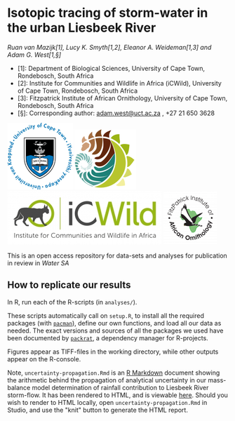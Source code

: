 # Isotopic tracing of storm-water in the urban Liesbeek River

*Ruan van Mazijk[1], Lucy K. Smyth[1,2], Eleanor A. Weideman[1,3] and Adam G. West[1,§]*

- [1]: Department of Biological Sciences, University of Cape Town, Rondebosch, South Africa
- [2]: Institute for Communities and Wildlife in Africa (iCWild), University of Cape Town, Rondebosch, South Africa
- [3]: Fitzpatrick Institute of African Ornithology, University of Cape Town, Rondebosch, South Africa
- [§]: Corresponding author: adam.west@uct.ac.za , +27 21 650 3628

![](logos/UCT-logo.png) ![](logos/BIO-logo.png) ![](logos/ICWild-logo.jpg) ![](logos/FitzPatrick-logo.png)

This is an open access repository for data-sets and analyses for publication in review in *Water SA*

## How to replicate our results

In R, run each of the R-scripts (in `analyses/`).

These scripts automatically call on `setup.R`, to install all the required packages (with [`pacman`](https://cran.r-project.org/web/packages/pacman/vignettes/Introduction_to_pacman.html)), define our own functions, and load all our data as needed. The exact versions and sources of all the packages we used have been documented by [`packrat`](https://rstudio.github.io/packrat/), a dependency manager for R-projects.

Figures appear as TIFF-files in the working directory, while other outputs appear on the R-console.

Note, `uncertainty-propagation.Rmd` is an [R Markdown](https://rmarkdown.rstudio.com/) document showing the arithmetic behind the propagation of analytical uncertainty in our mass-balance model determination of rainfall contribution to Liesbeek River storm-flow. It has been rendered to HTML, and is viewable [here](https://rvanmazijk.github.io/Liesbeek-River-isotopics/analyses/uncertainty-propagation.html). Should you wish to render to HTML locally, open `uncertainty-propagation.Rmd` in Studio, and use the "knit" button to generate the HTML report.
